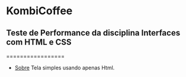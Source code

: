 # KombiCoffee
## Teste de Performance da disciplina Interfaces com HTML e CSS

=================
<!--ts-->
   * [Sobre](#Sobre)
    Tela simples usando apenas Html. 
<!--te-->
